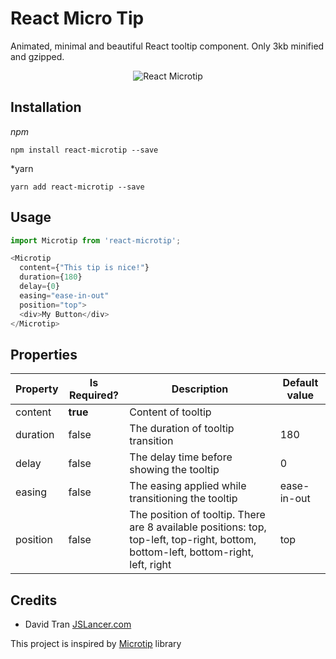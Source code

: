 # React Micro Tip
Animated, minimal and beautiful React tooltip component. Only 3kb minified and gzipped.
<p align="center">
<img src="https://cloud.githubusercontent.com/assets/1154740/26487958/cd2ca988-422b-11e7-8daa-ddb56d256f06.png" alt="React Microtip">
</p>

## Installation
*npm*
```
npm install react-microtip --save
```

*yarn
```
yarn add react-microtip --save
```

## Usage
```js
import Microtip from 'react-microtip';

<Microtip
  content={"This tip is nice!"}
  duration={180}
  delay={0}
  easing="ease-in-out"
  position="top">
  <div>My Button</div>
</Microtip>
```

## Properties
| Property | Is Required? | Description | Default value |
|----------|--------------|-------------|---------------|
| content  | **true**     | Content of tooltip ||  
| duration | false |The duration of tooltip transition | 180 |
| delay    | false |The delay time before showing the tooltip | 0 |
| easing   | false |The easing applied while transitioning the tooltip | ease-in-out |
| position | false |The position of tooltip. There are 8 available positions: top, top-left, top-right, bottom, bottom-left, bottom-right, left, right | top |

## Credits
- David Tran [JSLancer.com](http://jslancer.com)

This project is inspired by [Microtip](https://github.com/ghosh/microtip) library
